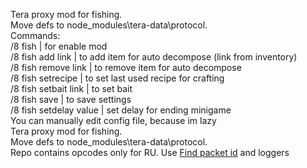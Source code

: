 Tera proxy mod for fishing.<br>
Move defs to node_modules\tera-data\protocol.<br>
Commands:<br>
/8 fish | for enable  mod<br>
/8 fish add link | to add item for auto decompose (link from inventory)<br>
/8 fish remove link | to remove item for auto decompose<br>
/8 fish setrecipe | to set last used recipe for crafting<br>
/8 fish setbait link | to set bait <br>
/8 fish save | to save settings <br>
/8 fish setdelay value | set delay for ending minigame <br>
You can manually edit config file, because im lazy<br>
Tera proxy mod for fishing.<br>
Move defs to node_modules\tera-data\protocol.<br>
Repo contains opcodes only for RU. Use [Find packet id](https://github.com/Owyn/alex-packet-id-finder) and loggers<br>
